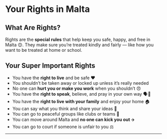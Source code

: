 # Your Rights in Malta

## What Are Rights?

Rights are the **special rules** that help keep you safe, happy, and free in Malta 😊. They make sure you’re treated kindly and fairly — like how you want to be treated at home or school.

## Your Super Important Rights

- You have the **right to live** and be safe ❤️
- You shouldn’t be taken away or locked up unless it’s really needed
- No one can **hurt you or make you work** when you shouldn’t 😠
- You have the **right to speak**, believe, and pray in your own way 🗣️🙏
- You have the **right to live with your family** and enjoy your home 🏠
- You can say what you think and share your ideas 📢
- You can go to peaceful groups like clubs or teams 👯
- You can move around Malta and **no one can kick you out** ✈️
- You can go to court if someone is unfair to you ⚖️

---
